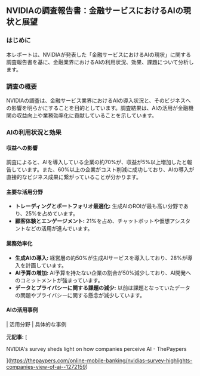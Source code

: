 ## NVIDIAの調査報告書：金融サービスにおけるAIの現状と展望

### はじめに

本レポートは、NVIDIAが発表した「金融サービスにおけるAIの現状」に関する調査報告書を基に、金融業界におけるAIの利用状況、効果、課題について分析します。

### 調査の概要

NVIDIAの調査は、金融サービス業界におけるAIの導入状況と、そのビジネスへの影響を明らかにすることを目的としています。調査結果は、AIの活用が金融機関の収益向上や業務効率化に貢献していることを示しています。

### AIの利用状況と効果

#### 収益への影響

調査によると、AIを導入している企業の約70%が、収益が5%以上増加したと報告しています。また、60%以上の企業がコスト削減に成功しており、AIの導入が直接的なビジネス成果に繋がっていることが分かります。

#### 主要な活用分野

* **トレーディングとポートフォリオ最適化:** 生成AIのROIが最も高い分野であり、25%を占めています。
* **顧客体験とエンゲージメント:** 21%を占め、チャットボットや仮想アシスタントなどの活用が進んでいます。

#### 業務効率化

* **生成AIの導入:** 経営層の約50%が生成AIサービスを導入しており、28%が導入を計画しています。
* **AI予算の増加:** AI予算を持たない企業の割合が50%減少しており、AI開発へのコミットメントが強まっています。
* **データとプライバシーに関する課題の減少:** 以前は課題となっていたデータの問題やプライバシーに関する懸念が減少しています。

#### AIの活用事例

| 活用分野 | 具体的な事例 

**元記事:** [
 NVIDIA's survey sheds light on how companies perceive AI - ThePaypers
](https://thepaypers.com/online-mobile-banking/nvidias-survey-highlights-companies-view-of-ai--1272159)